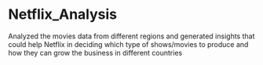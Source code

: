 # Netflix_Analysis
Analyzed the movies data from different regions and generated insights that could help Netflix in deciding which type of shows/movies to produce and how they can grow the business in different countries
